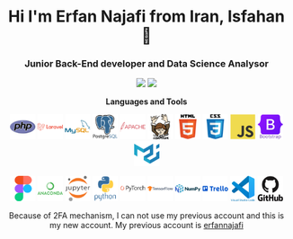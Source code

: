 
<h1 align="center"> Hi I'm Erfan Najafi from Iran, Isfahan👋 </h1>


 
 <h3 align="center">Junior Back-End developer and Data Science Analysor </h3>



<p align="center">
  <a href="https://t.me/ewrfnnj"><img
      src="https://img.shields.io/badge/-Telegram-2CA5E0?style=for-the-badge&labelColor=f4f4f4&logo=telegram&logoColor=D14836&link=https://t.me/ewrfnnj/"></a>
  <a href="mailto:najafi.e79@gmail.com"><img
      src="https://img.shields.io/badge/-Gmail-D14836?style=for-the-badge&labelColor=f4f4f4&logo=gmail&logoColor=D14836&link=mailto:najafi.e79@gmail.com/"></a>
</p>


 **<p align="center">Languages and Tools</p>**

<p align="center">
  <a target="_blank" href="https://www.php.net/"><img
      src="https://github.com/devicons/devicon/blob/master/icons/php/php-original.svg"
      alt="PHP" width="45" height="45" /></a>
  <a target="_blank" href="https://laravel.com/"><img
      src="https://github.com/devicons/devicon/blob/master/icons/laravel/laravel-original-wordmark.svg"
      alt="laravel" width="45" height="45" /></a>
  <a target="_blank" href="https://www.mysql.com/"><img
      src="https://github.com/devicons/devicon/blob/master/icons/mysql/mysql-original-wordmark.svg"
      alt="MYSQL" width="45" height="45" /></a>
  <a target="_blank" href="https://www.postgresql.org/"><img
      src="https://github.com/devicons/devicon/blob/master/icons/postgresql/postgresql-original-wordmark.svg"
      alt="postgreSQL" width="45" height="45" /></a>
  <a target="_blank" href="https://www.apache.org/"><img
      src="https://github.com/devicons/devicon/blob/master/icons/apache/apache-line-wordmark.svg"
      alt="apache" width="45" height="45" /></a>
  <a target="_blank" href="https://getcomposer.org/"><img
      src="https://github.com/devicons/devicon/blob/master/icons/composer/composer-original.svg"
      alt="composer" width="45" height="45" /></a>
  <a target="_blank" href="http://html5.com/"><img
      src="https://github.com/devicons/devicon/blob/master/icons/html5/html5-original-wordmark.svg"
      alt="HTML" width="45" height="45" /></a>
  <a target="_blank" href="https://www.css3.com/"><img
      src="https://github.com/devicons/devicon/blob/master/icons/css3/css3-original-wordmark.svg"
      alt="CSS" width="45" height="45" /></a>
  <a target="_blank" href="https://www.javascript.com/"><img
      src="https://github.com/devicons/devicon/blob/master/icons/javascript/javascript-original.svg"
      alt="JavaScrip" width="45" height="45" /></a>
  <a target="_blank" href="https://getbootstrap.com/"><img
      src="https://github.com/devicons/devicon/blob/master/icons/bootstrap/bootstrap-original-wordmark.svg"
      alt="bootstrap" width="45" height="45" /></a>
  <a target="_blank" href="https://mui.com/"><img
      src="https://github.com/devicons/devicon/blob/master/icons/materialui/materialui-original.svg"
      alt="mui" width="45" height="45" /></a>
</p>

<p align="center">
  <a target="_blank" href="https://www.figma.com/"><img
      src="https://github.com/devicons/devicon/blob/master/icons/figma/figma-original.svg"
      alt="Figma" width="45" height="45" /></a>
  <a target="_blank" href="https://www.anaconda.com/"><img
      src="https://github.com/devicons/devicon/blob/master/icons/anaconda/anaconda-original-wordmark.svg"
      alt="anaconda" width="45" height="45" /></a>
  <a target="_blank" href="https://jupyter.org/"><img
      src="https://github.com/devicons/devicon/blob/master/icons/jupyter/jupyter-original-wordmark.svg"
      alt="Jupyter" width="45" height="45" /></a>
  <a target="_blank" href="https://www.python.org/"><img
      src="https://github.com/devicons/devicon/blob/master/icons/python/python-original-wordmark.svg"
      alt="Python" width="45" height="45" /></a>
  <a target="_blank" href="https://pytorch.org/"><img
      src="https://github.com/devicons/devicon/blob/master/icons/pytorch/pytorch-original-wordmark.svg"
      alt="pytorch" width="45" height="45" /></a>
  <a target="_blank" href="https://www.tensorflow.org/"><img
      src="https://github.com/devicons/devicon/blob/master/icons/tensorflow/tensorflow-original-wordmark.svg"
      alt="tensorflow" width="45" height="45" /></a>
  <a target="_blank" href="https://numpy.org/"><img
      src="https://github.com/devicons/devicon/blob/master/icons/numpy/numpy-original-wordmark.svg"
      alt="numpy" width="45" height="45" /></a>
  <a target="_blank" href="https://trello.com/"><img
      src="https://github.com/devicons/devicon/blob/master/icons/trello/trello-plain-wordmark.svg"
      alt="trello" width="45" height="45" /></a>
  <a target="_blank" href="https://code.visualstudio.com/"><img
      src="https://github.com/devicons/devicon/blob/master/icons/vscode/vscode-original-wordmark.svg"
      alt="vsCode" width="45" height="45" /></a>
  <a target="_blank" href="https://www.github.com/"><img
      src="https://github.com/devicons/devicon/blob/master/icons/github/github-original-wordmark.svg"
      alt="github" width="45" height="45" /></a>
</p>


 <p align="center">Because of 2FA mechanism, I can not use my previous account and this is my new account. My previous account is <a href="https://github.com/erfannajafi" erfannajafi./>erfannajafi</p>

 

<!--
**erfannajafi/erfannajafi** is a ✨ _special_ ✨ repository because its `README.md` (this file) appears on your GitHub profile.

Here are some ideas to get you started:

- 🔭 I’m currently working on ...
- 🌱 I’m currently learning react
- 👯 I’m looking to collaborate on ...
- 🤔 I’m looking for help with ...
- 💬 Ask me about ...
- 📫 How to reach me: ...
- 😄 Pronouns: ...
- ⚡ Fun fact: ...
-->
